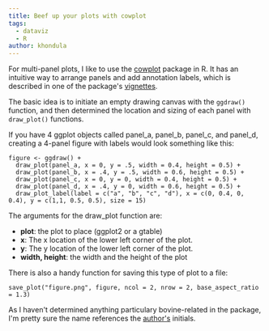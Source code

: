 ```yaml
---
title: Beef up your plots with cowplot
tags:
  - dataviz
  - R
author: khondula
---
```


For multi-panel plots, I like to use the [cowplot](https://cran.r-project.org/web/packages/cowplot/index.html) package in R. It has an intuitive way to arrange panels and add annotation labels, which is described in one of the package's [vignettes](https://cran.r-project.org/web/packages/cowplot/vignettes/plot_grid.html). 

The basic idea is to initiate an empty drawing canvas with the `ggdraw()` function, and then determined the location and sizing of each panel with `draw_plot()` functions. 

If you have 4 ggplot objects called panel_a, panel_b, panel_c, and panel_d, creating a 4-panel figure with labels would look something like this:

```
figure <- ggdraw() +
  draw_plot(panel_a, x = 0, y = .5, width = 0.4, height = 0.5) +
  draw_plot(panel_b, x = .4, y = .5, width = 0.6, height = 0.5) +
  draw_plot(panel_c, x = 0, y = 0, width = 0.4, height = 0.5) +
  draw_plot(panel_d, x = .4, y = 0, width = 0.6, height = 0.5) +
  draw_plot_label(label = c("a", "b", "c", "d"), x = c(0, 0.4, 0, 0.4), y = c(1,1, 0.5, 0.5), size = 15)
```
The arguments for the draw_plot function are: 

* **plot**: the plot to place (ggplot2 or a gtable)
* **x**: The x location of the lower left corner of the plot.
* **y**: The y location of the lower left corner of the plot.
* **width, height**: the width and the height of the plot

There is also a handy function for saving this type of plot to a file: 

```
save_plot("figure.png", figure, ncol = 2, nrow = 2, base_aspect_ratio = 1.3)
```

As I haven't determined anything particulary bovine-related in the package, I'm pretty sure the name references the [author's](https://github.com/clauswilke) initials. 
